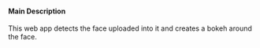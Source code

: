 #### Main Description #### 

This web app detects the face uploaded into it and creates a bokeh around the face.

